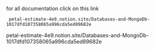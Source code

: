 for all documentation click on this link 


     petal-estimate-4e9.notion.site/Databases-and-MongoDb-1017dfd107358065a996cda5ed89682e
petal-estimate-4e9.notion.site/Databases-and-MongoDb-1017dfd107358065a996cda5ed89682e
